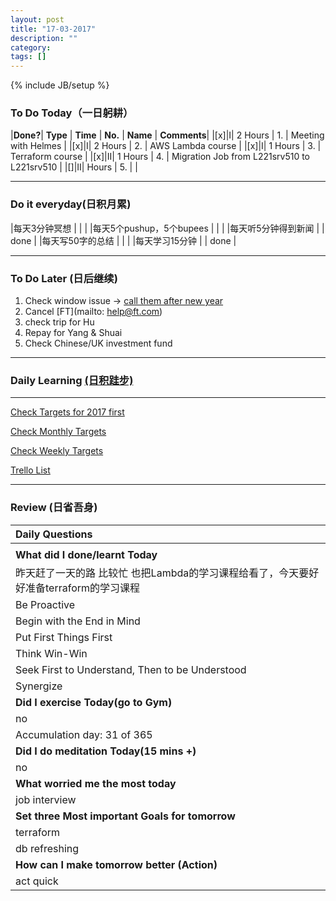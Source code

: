```yaml
---
layout: post
title: "17-03-2017"
description: ""
category: 
tags: []
---
```

{% include JB/setup %}



### To Do Today（一日躬耕）

|**Done?**| **Type** | **Time**   | **No.** | **Name** | **Comments**|
|[x]|I| 2 Hours    | 1. | Meeting with Helmes	 | 
|[x]|I| 2 Hours    | 2. | AWS Lambda course 	|
|[x]|I| 1 Hours    | 3. | Terraform course |
|[x]|II| 1 Hours    | 4. | Migration Job from L221srv510 to L221srv510	 |
|[]|II|  Hours    | 5. | |

---

### Do it everyday(日积月累)

|每天3分钟冥想             | | 	  |
|每天5个pushup，5个bupees   | |     |
|每天听5分钟得到新闻      | |	 done  |
|每天写50字的总结			 | |    |
|每天学习15分钟            | |  done  |

---

### To Do Later (日后继续) 

1. Check window issue -> [call them after new year](http://neil526.tripod.com/) 
2. Cancel [FT](mailto: help@ft.com)
3. check trip for Hu
4. Repay for Yang & Shuai
5. Check Chinese/UK investment fund

---

### Daily Learning [(日积跬步)](https://yitianxu.github.io/2017/01/05/learning-summary)


---

[Check Targets for 2017 first](https://yitianxu.github.io/2016/12/30/resolution-for-2017)

[Check Monthly Targets](https://yitianxu.github.io/pages/monthly%20targets/Monthly)

[Check Weekly Targets](https://yitianxu.github.io/pages/weekly%20targets/Weekly%20Targets) 

[Trello List](https://trello.com/b/oYub62ID/goal-of-year-2016-2017)

---

### Review (日省吾身)

| Daily Questions                                    |                                           
|:---------------------------------------------------|
|                                                    |
| **What did I done/learnt Today**| 
| 昨天赶了一天的路 比较忙 也把Lambda的学习课程给看了，今天要好好准备terraform的学习课程 |
|Be Proactive                                   |    |
|Begin with the End in Mind                     |    |
|Put First Things First                         |    |
|Think Win-Win                                  |    |
|Seek First to Understand, Then to be Understood|    |
|Synergize                                      |    |
| **Did I exercise Today(go to Gym)**|          
|  no   |
| Accumulation day: 31 of 365   |
| **Did I do meditation Today(15 mins +)**|          
| no    |
|**What worried me the most today**|
|  job interview |
|**Set three Most important Goals for tomorrow**|
|   terraform  |
|   db refreshing   |
|**How can I make tomorrow better (Action)**|
|   act quick        |
